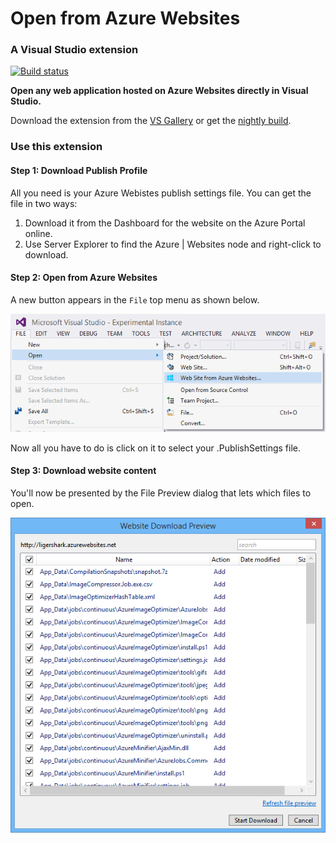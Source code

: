 # Open from Azure Websites
### A Visual Studio extension

[![Build status](https://ci.appveyor.com/api/projects/status/1ixd3k8bjt092h8l?svg=true)](https://ci.appveyor.com/project/sayedihashimi/openfromportal)

__Open any web application hosted on Azure Websites directly in Visual Studio.__

Download the extension from the
[VS Gallery](https://visualstudiogallery.msdn.microsoft.com/60d414b1-4ead-4fde-9359-588aa126cd6c)
or get the
[nightly build](https://ci.appveyor.com/project/sayedihashimi/openfromportal/build/artifacts).

### Use this extension

#### Step 1: Download Publish Profile

All you need is your Azure Webistes publish settings file. You can get the file in two ways:

1. Download it from the Dashboard for the website on the Azure Portal online.
2. Use Server Explorer to find the Azure | Websites node and right-click to download.

#### Step 2: Open from Azure Websites

A new button appears in the `File` top menu as shown below.

![hello text](https://raw.githubusercontent.com/ligershark/OpenFromPortal/master/img/FileOpen.png)

Now all you have to do is click on it to select your .PublishSettings file.

#### Step 3: Download website content

You'll now be presented by the File Preview dialog that lets which files to open.

![hello text](https://raw.githubusercontent.com/ligershark/OpenFromPortal/master/img/PreviewDialog.png)
